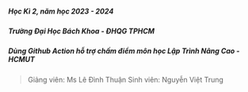 ##### Học Kì 2, năm học 2023 - 2024
##### Trường Đại Học Bách Khoa - ĐHQG TPHCM

##### Dùng Github Action hỗ trợ chấm điểm môn học Lập Trình Nâng Cao - HCMUT

> Giảng viên: Ms Lê Đình Thuận
> Sinh viên: Nguyễn Việt Trung
